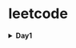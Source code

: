 # leetcode

<details>
<summary><b> Day1</b></summary>
<div markdown="1">
<br/>
	

		
 1.Concatenation of Array(https://velog.io/@wogus216/1929.-Concatenation-of-Array)
 2. Max Consecutive Ones(https://velog.io/@wogus216/leetcode-Max-Consecutive-Ones) 
 	
</div>
</details>
<br/>

